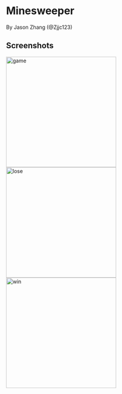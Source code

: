 # Minesweeper
By Jason Zhang (@Zjjc123)

## Screenshots
<img src="https://github.com/Eastlake-High-School-Berrett/unit3-lesson7-programming-project-Zjjc123/blob/master/docs/game.png?raw=true" alt="game" width="300" height="300" />
<img src="https://github.com/Eastlake-High-School-Berrett/unit3-lesson7-programming-project-Zjjc123/blob/master/docs/lose.png?raw=true" alt="lose" width="300" height="300" />
<img src="https://github.com/Eastlake-High-School-Berrett/unit3-lesson7-programming-project-Zjjc123/blob/master/docs/win.png?raw=true" alt="win" width="300" height="300" />
